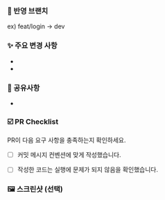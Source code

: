 <!-- PR 머지 시 자동으로 해당 이슈를 Close하려면 "fix #이슈번호" 형식으로 입력하세요. -->
### 🌿 반영 브랜치
ex) feat/login -> dev


### ✨ 주요 변경 사항
<!--- 주된 변경 사항을 리뷰어가 알 수 있게 작성해주세요 -->
- 
-


### 💬 공유사항
<!--- 리뷰어가 중점적으로 봐줬으면 하는 부분, 논의해야 할 부분, 예상되는 영향이 있다면 적어주세요. -->
-


### ☑️ PR Checklist
   PR이 다음 요구 사항을 충족하는지 확인하세요.
- [ ] 커밋 메시지 컨벤션에 맞게 작성했습니다.
- [ ] 작성한 코드는 실행에 문제가 되지 않음을 확인했습니다.


### 🖼️ 스크린샷 (선택)